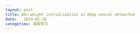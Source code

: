 ```yaml
---
layout: post
title: 《On weight initialization in deep neural networks》
date:   2019-01-28
categories: 深度学习
---
```

